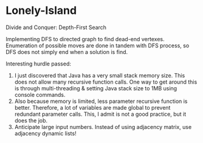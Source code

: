 # Lonely-Island
Divide and Conquer: Depth-First Search

Implementing DFS to directed graph to find dead-end vertexes.
Enumeration of possible moves are done in tandem with DFS process, so DFS does not simply end when a solution is find.

Interesting hurdle passed:
1. I just discovered that Java has a very small stack memory size. This does not allow many recursive function calls.
One way to get around this is through multi-threading & setting Java stack size to 1MB using console commands.
2. Also because memory is limited, less parameter recursive function is better. Therefore, a lot of variables are made global
to prevent redundant parameter calls. This, I admit is not a good practice, but it does the job.
3. Anticipate large input numbers. Instead of using adjacency matrix, use adjacency dynamic lists!
